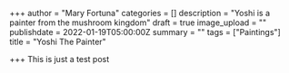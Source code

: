 +++
author = "Mary Fortuna"
categories = []
description = "Yoshi is a painter from the mushroom kingdom"
draft = true
image_upload = ""
publishdate = 2022-01-19T05:00:00Z
summary = ""
tags = ["Paintings"]
title = "Yoshi The Painter"

+++
This is just a test post